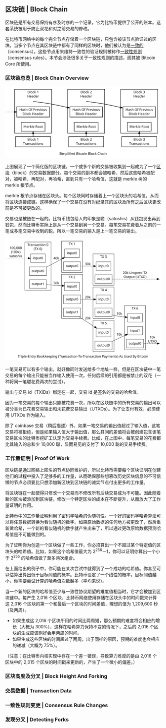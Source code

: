 ## 区块链 | Block Chain

区块链是所有交易保持有序及时序的一个记录，它为比特币提供了公开的账本。这套系统被用于防止双花和对之前交易的修改。

在比特币网络中的每个完全节点存储着一个区块链，只包含被该节点验证过的区块。当多个节点在其区块链中都有了同样的区块时，他们被认为是[一致的](TOADD)（consensus）。这些节点用来维持一致性的验证规则被称作[一致性规则](TOADD)（consensus rules）。本节会涉及很多关于一致性规则的描述，而其被 Bitcoin Core 所使用。

### 区块链总览 | Block Chain Overview

![简化的比特币区块链](./en-blockchain-overview.svg)

上图展现了一个简化版的区块链。一个或多个新的交易被收集到一起成为了一个[区块](TOADD)（block）的交易数据部分。每个交易的副本都会被哈希，然后这些哈希被配对，被哈希，再配对，再哈希，直到只有一个哈希值，这就是 merkle 树的 merkle 根节点。

merkle 根节点存储在区块头。每个区块同时存储着上一个区块头的哈希值，从而将区块连接成链。这样确保了一个交易在没有对纪录其的区块及所有之后区块更改前是不可被更改的。

交易也是被链在一起的。比特币钱包给人的印象是聪（satoshis）从钱包发出再到钱包，然而比特币实际上是从一个交易到另一个交易。每笔交易花费着从之前的一笔或多笔交易中收到的聪，所以一笔交易的输入是上一笔交易的输出。

![](./en-transaction-propagation.svg)

一笔交易可以有多个输出，就好像同时发送给多个地址一样，但是在区块链中一笔交易的每个输出只能被当作输入使用一次。任何后续的引用都是被禁止的双花（一种将同一笔聪花费两次的尝试）。

输出与交易 id（TXIDs）绑定在一起，交易 id 是签名的交易的哈希值。

因为一笔交易的每个输出只能被花费一次，所以在区块链中的所有交易的输出可以被分类为已花费交易输出和未花费交易输出（UTXOs）。为了让支付有效，必须使用 UTXOs 作为输入。

除了 coinbase 交易（稍后描述）外，如果一笔交易的输出值超过了输入值，这笔交易将被拒绝，但是如果输入值大于输出值，那么其间的差值将会被创建包含该笔交易区块的比特币挖矿工认定为交易手续费。比如，在上图中，每笔交易的花费都比其输入的总和少 10,000 聪，显而易见的支付了 10,000 聪的交易手续费。

### 工作量证明 | Proof Of Work

区块链是通过网络上匿名的节点协同维护的，所以比特币需要每个区块证明在创建他们的过程中投入了足够多的工作量，从而确保那些想篡改历史区块信息的不可信懒的节点必须要比只想添加新区块到区块链的诚实节点付出更多的工作量。

将区块链在一起使得只修改一个交易而不修改所有后续交易成为不可能。因此随着新的区块被添加到区块链，修改一个特定区块的成本在不断提升，从而放大了工作量证明的作用。

比特币中的工作量证明利用了密码学哈希的伪随机性。一个好的密码学哈希算法可以将任意数据转换为看似随机的数字。如果原始数据的任何地方被更改了，然后重新做哈希，一个新的看似随机的数字就产生出来了，所以通过更改原始数据预测哈希值是不可能做到的。

为了证明你为创造一个区块做了一些工作，你必须算出一个不超过某个特定值的区块头的哈希值。比如，如果这个哈希值最大为 2<sup>256</sup>－1，你可以证明你算出一个小于 2<sup>255</sup> 的哈希值做了至多两次组合。

在上面给出的例子中，你可能在某次尝试中就得到了一个成功的哈希值。你甚至可以估算出算出低于目标阈值的概率。比特币设定了一个线性的概率，目标阈值越小，你需要尝试计算的哈希值次数越多（平均来说）。

当一个新的区块的哈希值至少与一致性协议期望的难度值相当时，它才会被加到区块链中。每产生 2,016 个区块，比特币网络使用存储在区块头中的时间戳来计算这 2,016 个区块的第一个和最后一个区块的时间差值，理想的值为 1,209,600 秒（及两周）。

- 如果生成这 2,016 个区块所用的时间比两周短，那么预期的难度将会相应的增长（大概为 300%），这样在哈希算力保持不变的情况下，之后的 2,016 个区块的生成应该刚好会用两周的时间。
- 如果生成这些区块的时间超过了两周，出于同样的原因，预期的难度也会相应的递减（大概为 75%）。

（注意：在比特币内核实现中存在一个差一错误，导致算力难度的是由 2,016 个区块中的 2,015 个区块的时间戳来更新的，产生了一个微小的偏差。）



### 区块高度及分叉 | Block Height And Forking

### 交易数据 | Transaction Data

### 一致性规则变更 | Consensus Rule Changes

### 发现分叉 | Detecting Forks